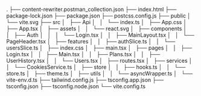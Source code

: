 .
├── content-rewriter.postman_collection.json
├── index.html
├── package-lock.json
├── package.json
├── postcss.config.js
├── public
│   └── vite.svg
├── src
│   ├── Api
│   │   └── index.ts
│   ├── App.css
│   ├── App.tsx
│   ├── assets
│   │   └── react.svg
│   ├── components
│   │   ├── Auth
│   │   │   └── Login.tsx
│   │   ├── MainLayout.tsx
│   │   └── PageHeader.tsx
│   ├── features
│   │   ├── authSlice.ts
│   │   └── usersSlice.ts
│   ├── index.css
│   ├── main.tsx
│   ├── pages
│   │   ├── Login.tsx
│   │   ├── Main.tsx
│   │   ├── Plans.tsx
│   │   ├── UserHistory.tsx
│   │   └── Users.tsx
│   ├── routes.tsx
│   ├── services
│   │   └── CookiesService.ts
│   ├── store
│   │   ├── hooks.ts
│   │   └── store.ts
│   ├── theme.ts
│   ├── utils
│   │   └── asyncWrapper.ts
│   └── vite-env.d.ts
├── tailwind.config.js
├── tsconfig.app.json
├── tsconfig.json
├── tsconfig.node.json
└── vite.config.ts